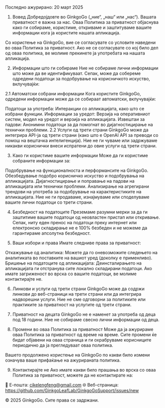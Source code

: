 Последно ажурирано: 20 март 2025

1. Вовед
Добредојдовте во GinkgoGo („ние“, „наш“ или „нас“). Вашата приватност е важна за нас. Оваа Политика за приватност објаснува како ги собираме, користиме, откриваме и заштитуваме вашите информации кога ја користите нашата апликација.

Со користење на GinkgoGo, вие се согласувате со условите наведени во оваа Политика за приватност. Ако не се согласувате со кој било дел од оваа политика, ве молиме прекинете ја употребата на нашата апликација.

2. Информации што ги собираме
Ние не собираме лични информации што може да ве идентификуваат. Сепак, може да собереме одредени податоци за подобрување на корисничкото искуство, вклучувајќи:

2.1 Автоматски собрани информации
Кога користите GinkgoGo, одредени информации може да се собираат автоматски, вклучувајќи:

Податоци за употреба: Интеракции со апликацијата, како што се избрани функции.
Информации за уредот: Верзија на оперативниот систем, модел на уредот и верзија на апликацијата.
Извештаи за падови: Анонимни податоци за да помогнат во дијагностицирање на технички проблеми.
2.2 Услуги од трети страни
GinkgoGo може да интегрира API-ја од трети страни (како што е OpenAI API за преводи со помош на вештачка интелигенција). Ние не ги чуваме или задржуваме никакви кориснички внеси испратени до овие услуги од трети страни.

3. Како ги користиме вашите информации
Може да ги користиме собраните информации за:

Подобрување на функционалноста и перформансите на GinkgoGo.
Обезбедување подобро корисничко искуство и подобрувања на апликацијата.
Дијагностицирање и поправање на падови на апликацијата или технички проблеми.
Анализирање на агрегирани трендови на употреба за подобрување на карактеристиките на апликацијата.
Ние не ги продаваме, изнајмуваме или споделуваме вашите лични податоци со трети страни.

4. Безбедност на податоците
Преземаме разумни мерки за да ги заштитиме вашите податоци од неовластен пристап или откривање. Сепак, ниту еден пренос на податоци преку интернет или електронско складирање не е 100% безбеден и не можеме да гарантираме апсолутна безбедност.

5. Ваши избори и права
Имате следниве права за приватност:

Откажување од аналитика: Можете да го оневозможите следењето на аналитиката во поставките на вашиот уред (доколку е применливо).
Бришење на податоците од апликацијата: Деинсталирањето на апликацијата ги отстранува сите локално складирани податоци.
Ако имате загриженост во врска со вашите податоци, ве молиме контактирајте не.

6. Линкови и услуги од трети страни
GinkgoGo може да содржи линкови до веб-страници на трети страни или да интегрира надворешни услуги. Ние не сме одговорни за политиките или практиките за приватност на услугите од трети страни.

7. Приватност на децата
GinkgoGo не е наменет за употреба од деца под 18 години. Ние не собираме свесно лични информации од деца.

8. Промени во оваа Политика за приватност
Може да ја ажурираме оваа Политика за приватност од време на време. Сите промени ќе бидат објавени на оваа страница и ги охрабруваме корисниците периодично да ја прегледуваат оваа политика.

Вашето продолжено користење на GinkgoGo по какви било измени означува ваше прифаќање на ажурираната политика.

9. Контактирајте не
Ако имате какви било прашања во врска со оваа Политика за приватност, можете да не контактирате на:

📧 Е-пошта: cikelengfeng@gmail.com
🌐 Веб-страница: https://github.com/GinkgoLeafLab/GinkgoGoSupport/issues/new

© 2025 GinkgoGo. Сите права се задржани.